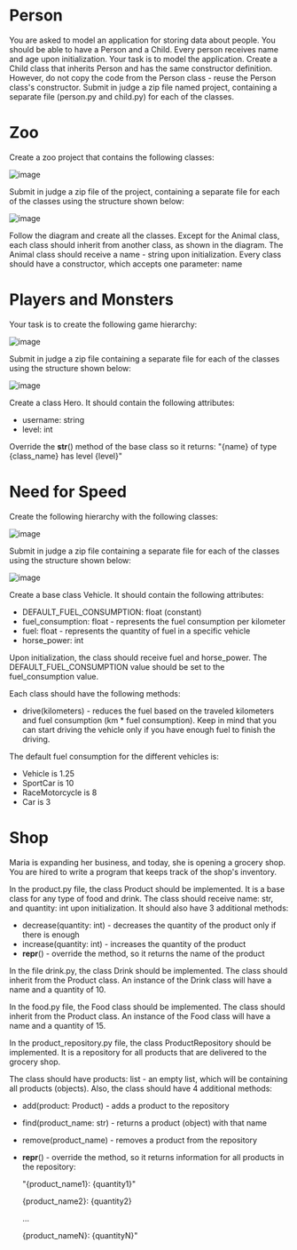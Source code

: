# Person
You are asked to model an application for storing data about people. You should be able to have a Person and a Child. Every person receives name and age upon initialization. Your task is to model the application.
Create a Child class that inherits Person and has the same constructor definition. However, do not copy the code from the Person class - reuse the Person class's constructor.
Submit in judge a zip file named project, containing a separate file (person.py and child.py) for each of the classes.


# Zoo
Create a zoo project that contains the following classes: 

![image](https://user-images.githubusercontent.com/104040753/199492972-9163efff-9174-4981-b51a-3a05a538dcda.png)

Submit in judge a zip file of the project, containing a separate file for each of the classes using the structure shown below:

![image](https://user-images.githubusercontent.com/104040753/199493018-37067f69-62c8-4b8f-bc4d-9c65fe52f732.png)

Follow the diagram and create all the classes. Except for the Animal class, each class should inherit from another class, as shown in the diagram. The Animal class should receive a name - string upon initialization.
Every class should have a constructor, which accepts one parameter: name


# Players and Monsters
Your task is to create the following game hierarchy: 

![image](https://user-images.githubusercontent.com/104040753/199504384-991550ae-2942-4cc8-92cc-36d0a1e182fb.png)

Submit in judge a zip file containing a separate file for each of the classes using the structure shown below:

![image](https://user-images.githubusercontent.com/104040753/199504411-74e2291c-c509-46b0-a19e-9d35e319eb7a.png)

Create a class Hero. It should contain the following attributes:
- username: string
- level: int

Override the __str__() method of the base class so it returns: "{name} of type {class_name} has level {level}"


# Need for Speed
Create the following hierarchy with the following classes: 

![image](https://user-images.githubusercontent.com/104040753/199505236-58e980a6-1b61-4e45-84e2-7e0f58d42240.png)

Submit in judge a zip file containing a separate file for each of the classes using the structure shown below:

![image](https://user-images.githubusercontent.com/104040753/199505282-9cc56c3d-7a03-422d-87f8-5263d66eae59.png)

Create a base class Vehicle. It should contain the following attributes:
- DEFAULT_FUEL_CONSUMPTION: float (constant)
- fuel_consumption: float - represents the fuel consumption per kilometer
- fuel: float - represents the quantity of fuel in a specific vehicle
- horse_power: int

Upon initialization, the class should receive fuel and horse_power. The DEFAULT_FUEL_CONSUMPTION value should be set to the fuel_consumption value. 

Each class should have the following methods:
- drive(kilometers) - reduces the fuel based on the traveled kilometers and fuel consumption (km * fuel consumption). Keep in mind that you can start driving the vehicle only if you have enough fuel to finish the driving.

The default fuel consumption for the different vehicles is:
- Vehicle is 1.25
- SportCar is 10
- RaceMotorcycle is 8
- Car is 3


# Shop
Maria is expanding her business, and today, she is opening a grocery shop. You are hired to write a program that keeps track of the shop's inventory.



In the product.py file, the class Product should be implemented. It is a base class for any type of food and drink.
The class should receive name: str, and quantity: int upon initialization. It should also have 3 additional methods:
- decrease(quantity: int) - decreases the quantity of the product only if there is enough
- increase(quantity: int) - increases the quantity of the product
- __repr__() - override the method, so it returns the name of the product 

In the file drink.py, the class Drink should be implemented. The class should inherit from the Product class. An instance of the Drink class will have a name and a quantity of 10.

In the food.py file, the Food class should be implemented. The class should inherit from the Product class. An instance of the Food class will have a name and a quantity of 15.

In the product_repository.py file, the class ProductRepository should be implemented. It is a repository for all products that are delivered to the grocery shop.

The class should have products: list - an empty list, which will be containing all products (objects). Also, the class should have 4 additional methods:
- add(product: Product) - adds a product to the repository
- find(product_name: str) - returns a product (object) with that name
- remove(product_name) - removes a product from the repository
- __repr__() - override the method, so it returns information for all products in the repository: 

    "{product_name1}: {quantity1}"
    
    {product_name2}: {quantity2}
    
    …
    
    {product_nameN}: {quantityN}"